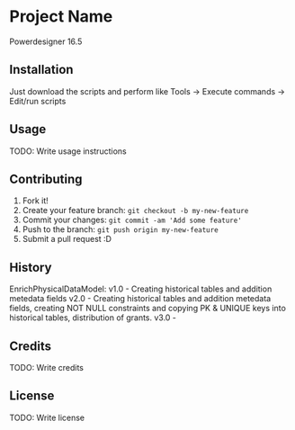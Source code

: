 # Project Name

Powerdesigner 16.5

## Installation

Just download the scripts and perform like Tools -> Execute commands -> Edit/run scripts

## Usage

TODO: Write usage instructions

## Contributing

1. Fork it!
2. Create your feature branch: `git checkout -b my-new-feature`
3. Commit your changes: `git commit -am 'Add some feature'`
4. Push to the branch: `git push origin my-new-feature`
5. Submit a pull request :D

## History

EnrichPhysicalDataModel:
  v1.0 - Creating historical tables and addition metedata fields
  v2.0 - Creating historical tables and addition metedata fields, creating NOT NULL constraints and copying PK & UNIQUE keys
         into historical tables, distribution of grants.
  v3.0 - 

## Credits

TODO: Write credits

## License

TODO: Write license
